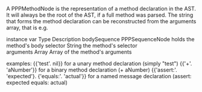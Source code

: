 A PPPMethodNode is the representation of a method declaration in the AST. It will always be the root of the AST, if a full method was parsed. The string that forms the method declaration can be reconstructed from the arguments array, that is e.g.

instance var 		Type 				Description
bodySequence		PPPSequenceNode	holds the method's body
selector 			String 				the method's selector		
arguments			Array				Array of the method's arguments 

examples:
{{'test'. nil}} for a unary method declaration (simply "test")
{{'+'. 'aNumber'}} for a binary method declaration (+ aNumber)
{{'assert:'. 'expected'}. {'equals:'. 'actual'}} for a named message declaration (assert: expected equals: actual)